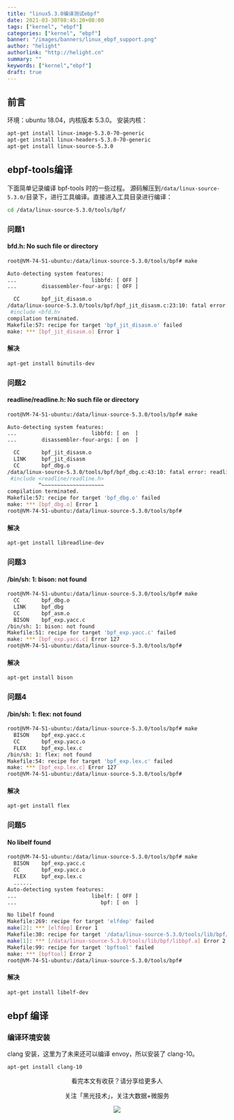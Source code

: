 ```yaml
---
title: "linux5.3.0编译测试ebpf"
date: 2021-03-30T08:45:20+08:00
tags: ["kernel", "ebpf"]
categories: ["kernel", "ebpf"]
banner: "/images/banners/linux_ebpf_support.png"
author: "helight"
authorlink: "http://helight.cn"
summary: ""
keywords: ["kernel","ebpf"]
draft: true
---
```


## 前言
环境：ubuntu 18.04，内核版本 5.3.0。
安装内核：
```sh
apt-get install linux-image-5.3.0-70-generic
apt-get install linux-headers-5.3.0-70-generic
apt-get install linux-source-5.3.0
```

## ebpf-tools编译
下面简单记录编译 bpf-tools 时的一些过程。
源码解压到`/data/linux-source-5.3.0/`目录下，进行工具编译。直接进入工具目录进行编译：
```sh
cd /data/linux-source-5.3.0/tools/bpf/
```
### 问题1
#### bfd.h: No such file or directory
```sh
root@VM-74-51-ubuntu:/data/linux-source-5.3.0/tools/bpf# make

Auto-detecting system features:
...                        libbfd: [ OFF ]
...        disassembler-four-args: [ OFF ]

  CC       bpf_jit_disasm.o
/data/linux-source-5.3.0/tools/bpf/bpf_jit_disasm.c:23:10: fatal error: bfd.h: No such file or directory
 #include <bfd.h>
compilation terminated.
Makefile:57: recipe for target 'bpf_jit_disasm.o' failed
make: *** [bpf_jit_disasm.o] Error 1
```
#### 解决
```sh
apt-get install binutils-dev
```
### 问题2
#### readline/readline.h: No such file or directory
```sh
root@VM-74-51-ubuntu:/data/linux-source-5.3.0/tools/bpf# make

Auto-detecting system features:
...                        libbfd: [ on  ]
...        disassembler-four-args: [ on  ]

  CC       bpf_jit_disasm.o
  LINK     bpf_jit_disasm
  CC       bpf_dbg.o
/data/linux-source-5.3.0/tools/bpf/bpf_dbg.c:43:10: fatal error: readline/readline.h: No such file or directory
 #include <readline/readline.h>
          ^~~~~~~~~~~~~~~~~~~~~
compilation terminated.
Makefile:57: recipe for target 'bpf_dbg.o' failed
make: *** [bpf_dbg.o] Error 1
root@VM-74-51-ubuntu:/data/linux-source-5.3.0/tools/bpf#
```
#### 解决
```sh
apt-get install libreadline-dev
```
### 问题3
#### /bin/sh: 1: bison: not found
```sh
root@VM-74-51-ubuntu:/data/linux-source-5.3.0/tools/bpf# make
  CC       bpf_dbg.o
  LINK     bpf_dbg
  CC       bpf_asm.o
  BISON    bpf_exp.yacc.c
/bin/sh: 1: bison: not found
Makefile:51: recipe for target 'bpf_exp.yacc.c' failed
make: *** [bpf_exp.yacc.c] Error 127
root@VM-74-51-ubuntu:/data/linux-source-5.3.0/tools/bpf# 
```
#### 解决
```sh
apt-get install bison
```
### 问题4
#### /bin/sh: 1: flex: not found
```sh
root@VM-74-51-ubuntu:/data/linux-source-5.3.0/tools/bpf# make
  BISON    bpf_exp.yacc.c
  CC       bpf_exp.yacc.o
  FLEX     bpf_exp.lex.c
/bin/sh: 1: flex: not found
Makefile:54: recipe for target 'bpf_exp.lex.c' failed
make: *** [bpf_exp.lex.c] Error 127
root@VM-74-51-ubuntu:/data/linux-source-5.3.0/tools/bpf# 
```
#### 解决
```sh
apt-get install flex
```
### 问题5
#### No libelf found
```sh
root@VM-74-51-ubuntu:/data/linux-source-5.3.0/tools/bpf# make
  BISON    bpf_exp.yacc.c
  CC       bpf_exp.yacc.o
  FLEX     bpf_exp.lex.c
  ......
Auto-detecting system features:
...                        libelf: [ OFF ]
...                           bpf: [ on  ]

No libelf found
Makefile:269: recipe for target 'elfdep' failed
make[2]: *** [elfdep] Error 1
Makefile:30: recipe for target '/data/linux-source-5.3.0/tools/lib/bpf/libbpf.a' failed
make[1]: *** [/data/linux-source-5.3.0/tools/lib/bpf/libbpf.a] Error 2
Makefile:99: recipe for target 'bpftool' failed
make: *** [bpftool] Error 2
root@VM-74-51-ubuntu:/data/linux-source-5.3.0/tools/bpf# 
```
#### 解决
```sh
apt-get install libelf-dev
```
## ebpf 编译
### 编译环境安装
clang 安装，这里为了未来还可以编译 envoy，所以安装了 clang-10。
```
apt-get install clang-10
```

<center>
看完本文有收获？请分享给更多人

关注「黑光技术」，关注大数据+微服务

![](/images/qrcode_helight_tech.jpg)
</center>